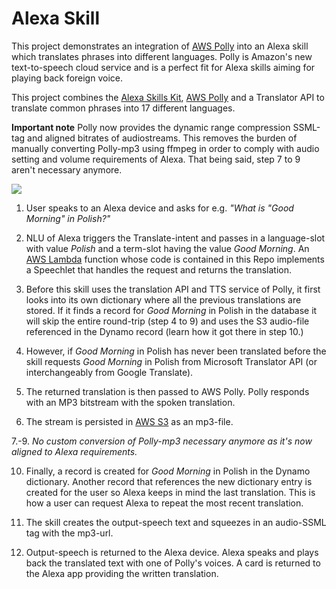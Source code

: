 # Alexa Skill

This project demonstrates an integration of [AWS Polly](https://aws.amazon.com/polly/) into an Alexa skill which translates phrases into different languages.
Polly is Amazon's new text-to-speech cloud service and is a perfect fit for Alexa skills aiming for playing back foreign voice.

This project combines the [Alexa Skills Kit](https://developer.amazon.com/alexa-skills-kit), [AWS Polly](https://aws.amazon.com/polly/) and a Translator API to translate common phrases into
17 different languages.

__Important note__
Polly now provides the dynamic range compression SSML-tag and aligned bitrates of audiostreams. This removes the burden of manually converting Polly-mp3 using ffmpeg in order to
comply with audio setting and volume requirements of Alexa. That being said, step 7 to 9 aren't necessary anymore.

![](docs/solution-architecture.png)

1. User speaks to an Alexa device and asks for e.g. _"What is "Good Morning" in Polish?"_

2. NLU of Alexa triggers the Translate-intent and passes in a language-slot with
value _Polish_ and a term-slot having the value _Good Morning_. An [AWS Lambda](https://aws.amazon.com/lambda) function whose code is contained in this
Repo implements a Speechlet that handles the request and returns the translation.

3. Before this skill uses the translation API and TTS service of Polly, it first looks into its own dictionary where all the
previous translations are stored. If it finds a record for _Good Morning_ in Polish in the database it will skip the
 entire round-trip (step 4 to 9) and uses the S3 audio-file referenced in the Dynamo record (learn how it got there in step 10.)

4. However, if _Good Morning_ in Polish has never been translated before the skill requests _Good Morning_ 
 in Polish from Microsoft Translator API (or interchangeably from Google Translate).

5. The returned translation is then passed to AWS Polly. Polly responds with 
an MP3 bitstream with the spoken translation.

6. The stream is persisted in [AWS S3](https://aws.amazon.com/s3) as an mp3-file. 

7.-9. _No custom conversion of Polly-mp3 necessary anymore as it's now aligned to Alexa requirements._

10. Finally, a record is created for _Good Morning_ in Polish in the Dynamo dictionary. Another record that references the new
dictionary entry is created for the user so Alexa keeps in mind the last translation. This is how a user can
request Alexa to repeat the most recent translation.

11. The skill creates the output-speech text and squeezes in an audio-SSML tag with the mp3-url.

12. Output-speech is returned to the Alexa device. Alexa speaks and plays back the translated text with one of
Polly's voices. A card is returned to the Alexa app providing the written translation.



